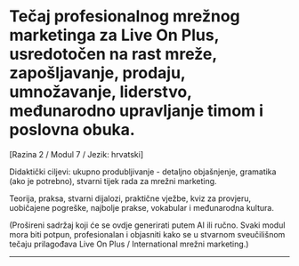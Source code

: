 # Tečaj profesionalnog mrežnog marketinga za Live On Plus, usredotočen na rast mreže, zapošljavanje, prodaju, umnožavanje, liderstvo, međunarodno upravljanje timom i poslovna obuka.


[Razina 2 / Modul 7 / Jezik: hrvatski]

Didaktički ciljevi: ukupno produbljivanje - detaljno objašnjenje, gramatika (ako je potrebno), stvarni tijek rada za mrežni marketing.

Teorija, praksa, stvarni dijalozi, praktične vježbe, kviz za provjeru, uobičajene pogreške, najbolje prakse, vokabular i međunarodna kultura.


(Prošireni sadržaj koji će se ovdje generirati putem AI ili ručno. Svaki modul mora biti potpun, profesionalan i objasniti kako se u stvarnom sveučilišnom tečaju prilagođava Live On Plus / International mrežni marketing.)

---